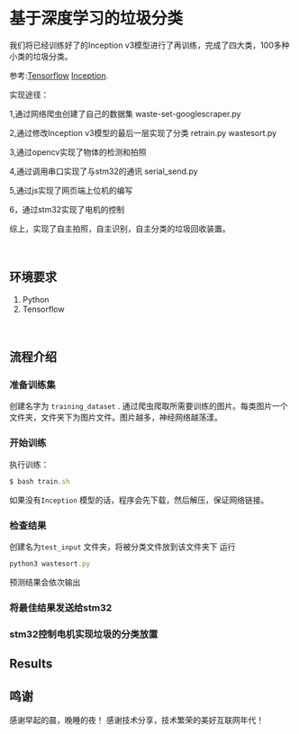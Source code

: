 # 基于深度学习的垃圾分类

我们将已经训练好了的Inception v3模型进行了再训练，完成了四大类，100多种小类的垃圾分类。

参考:[Tensorflow](https://www.tensorflow.org/)
[Inception](https://research.googleblog.com/2016/03/train-your-own-image-classifier-with.html).

实现途径：

1,通过网络爬虫创建了自己的数据集 waste-set-googlescraper.py

2,通过修改Inception v3模型的最后一层实现了分类  retrain.py wastesort.py

3,通过opencv实现了物体的检测和拍照

4,通过调用串口实现了与stm32的通讯 serial_send.py

5,通过js实现了网页端上位机的编写  

6，通过stm32实现了电机的控制 

综上，实现了自主拍照，自主识别，自主分类的垃圾回收装置。

<br/>

## 环境要求

1. Python
2. Tensorflow
<br/>

## 流程介绍

### 准备训练集 
创建名字为 ``training_dataset`` . 通过爬虫爬取所需要训练的图片。每类图片一个文件夹，文件夹下为图片文件。图片越多，神经网络越荡漾。

### 开始训练

执行训练：
```javascript
$ bash train.sh
```
如果没有``Inception`` 模型的话，程序会先下载，然后解压，保证网络链接。

### 检查结果
创建名为``test_input`` 文件夹，将被分类文件放到该文件夹下 
运行

```javascript
python3 wastesort.py
```

预测结果会依次输出

### 将最佳结果发送给stm32



### stm32控制电机实现垃圾的分类放置

## Results




## 鸣谢
感谢早起的晨，晚睡的夜！
感谢技术分享，技术繁荣的美好互联网年代！
